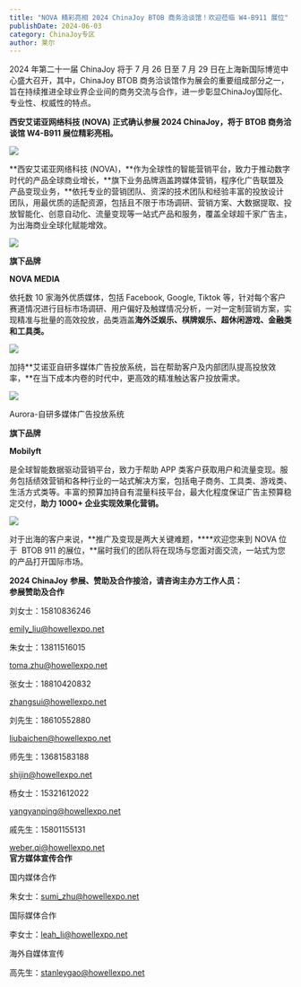 ```yaml
---
title: "NOVA 精彩亮相 2024 ChinaJoy BTOB 商务洽谈馆！欢迎莅临 W4-B911 展位"
publishDate: 2024-06-03
category: ChinaJoy专区
author: 莱尔
---
```


2024 年第二十一届 ChinaJoy 将于 7 月 26 日至 7 月 29 日在上海新国际博览中心盛大召开，其中，ChinaJoy BTOB 商务洽谈馆作为展会的重要组成部分之一，旨在持续推进全球业界企业间的商务交流与合作，进一步彰显ChinaJoy国际化、专业性、权威性的特点。

**西安艾诺亚网络科技 (NOVA) 正式确认参展 2024 ChinaJoy，将于 BTOB 商务洽谈馆 W4-B911 展位精彩亮相。**

![](https://ec-net-1251389766.cos.ap-shanghai.myqcloud.com/wp-content/uploads/2024/06/20240603232112216-1024x298.png)

**西安艾诺亚网络科技 (NOVA)，**作为全球性的智能营销平台，致力于推动数字时代的产品全球商业增长，**旗下业务品牌涵盖跨媒体营销，程序化广告联盟及产品变现业务，**依托专业的营销团队、资深的技术团队和经验丰富的投放设计团队，用最优质的适配资源，包括且不限于市场调研、营销方案、大数据提取、投放智能化、创意自动化、流量变现等一站式产品和服务，覆盖全球超千家广告主，为出海商业全球化赋能增效。

![](https://ec-net-1251389766.cos.ap-shanghai.myqcloud.com/wp-content/uploads/2024/06/20240603232118145.jpg)

**旗下品牌**

**NOVA MEDIA**

依托数 10 家海外优质媒体，包括 Facebook, Google, Tiktok 等，针对每个客户赛道情况进行目标市场调研、用户偏好及触媒情况分析，一对一定制营销方案，实现精准与批量的高效投放，品类涵盖**海外泛娱乐、棋牌娱乐、超休闲游戏、金融类和工具类。**

![](https://ec-net-1251389766.cos.ap-shanghai.myqcloud.com/wp-content/uploads/2024/06/20240603232116253-1024x576.jpg)

加持**艾诺亚自研多媒体广告投放系统，旨在帮助客户及内部团队提高投放效率，**在当下成本内卷的时代中，更高效的精准触达客户投放需求。

![](https://ec-net-1251389766.cos.ap-shanghai.myqcloud.com/wp-content/uploads/2024/06/20240603232118617.jpg)

Aurora-自研多媒体广告投放系统

**旗下品牌**

**Mobilyft**

是全球智能数据驱动营销平台，致力于帮助 APP 类客户获取用户和流量变现。服务包括绩效营销和各种行业的一站式解决方案，包括电子商务、工具类、游戏类、生活方式类等。丰富的预算加持自有混量科技平台，最大化程度保证广告主预算稳定交付，**助力 1000+ 企业实现效果化营销。**

![](https://ec-net-1251389766.cos.ap-shanghai.myqcloud.com/wp-content/uploads/2024/06/20240603232122634.jpg)

对于出海的客户来说，**推广及变现是两大关键难题，****欢迎您来到 NOVA 位于  BTOB 911 的展位，**届时我们的团队将在现场与您面对面交流，一站式为您的产品打开国际市场。

**2024 ChinaJoy** **参展、赞助及合作接洽，请咨询主办方工作人员：**  
**参展赞助及合作**

刘女士：15810836246

[emily\_liu@howellexpo.net](mailto:emily_liu@howellexpo.net)

朱女士：13811516015

toma.zhu@howellexpo.net

张女士：18810420832

zhangsui@howellexpo.net

刘先生：18610552880

liubaichen@howellexpo.net

师先生：13681583188

shijin@howellexpo.net

杨女士：15321612022

yangyanping@howellexpo.net

戚先生：15801155131

weber.qi@howellexpo.net  
**官方媒体宣传合作**

国内媒体合作

朱女士：[sumi\_zhu@howellexpo.net](mailto:sumi_zhu@howellexpo.net)

国际媒体合作

李女士：[leah\_li@howellexpo.net](mailto:leah_li@howellexpo.net)

海外自媒体宣传

高先生：stanleygao@howellexpo.net
